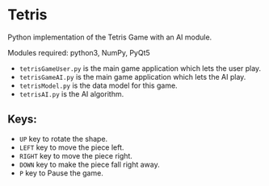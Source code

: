 # Tetris
Python implementation of the Tetris Game with an AI module.

Modules required: python3, NumPy, PyQt5

* `tetrisGameUser.py` is the main game application which lets the user play.
* `tetrisGameAI.py` is the main game application which lets the AI play.
* `tetrisModel.py` is the data model for this game.
* `tetrisAI.py` is the AI algorithm.

## Keys:

* `UP` key to rotate the shape.
* `LEFT` key to move the piece left.
* `RIGHT` key to move the piece right.
* `DOWN` key to make the piece fall right away.
* `P` key to Pause the game.